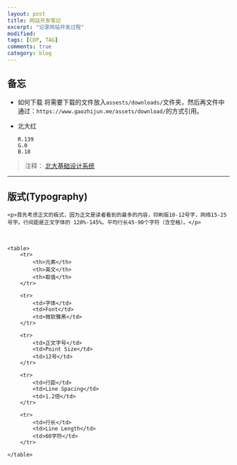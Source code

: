 ```yaml
---
layout: post
title: 网站开发笔记
excerpt: "记录网站开发过程"
modified: 
tags: [CDP, TAG]
comments: true
category: blog
---
```


## 备忘

* 如何下载
    将需要下载的文件放入`assests/downloads/`文件夹，然后再文件中通过：`https://www.gaozhijun.me/assets/download/`的方式引用。

* 北大红
  
    ```
    R.139
    G.0
    B.18
    ```


> 注释： [北大基础设计系统](https://www.gaozhijun.me/assets/download/pku.basic.system.pdf)

<hr/>

<seciton>
    <h2>版式(Typography)</h2>


    <p>首先考虑正文的板式，因为正文是读者看到的最多的内容，印刷版10-12号字，网络15-25号字。行间距是正文字体的 120%-145%。平均行长45-90个字符（含空格）。</p>


​    

    <table>
        <tr>
            <th>元素</th>
            <th>英文</th>
            <th>取值</th>
        </tr>
        
        <tr>
            <td>字体</td>
            <td>Font</td>
            <td>微软雅黑</td>
        </tr>
    
        <tr>
            <td>正文字号</td>
            <td>Point Size</td>
            <td>12号</td>
        </tr>
    
        <tr>
            <td>行距</td>
            <td>Line Spacing</td>
            <td>1.2倍</td>
        </tr>
    
        <tr>
            <td>行长</td>
            <td>Line Length</td>
            <td>60字符</td>
        </tr>
    
    </table>


</seciton>